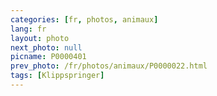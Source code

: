 ```yaml
---
categories: [fr, photos, animaux]
lang: fr
layout: photo
next_photo: null
picname: P0000401
prev_photo: /fr/photos/animaux/P0000022.html
tags: [Klippspringer]
---
```


